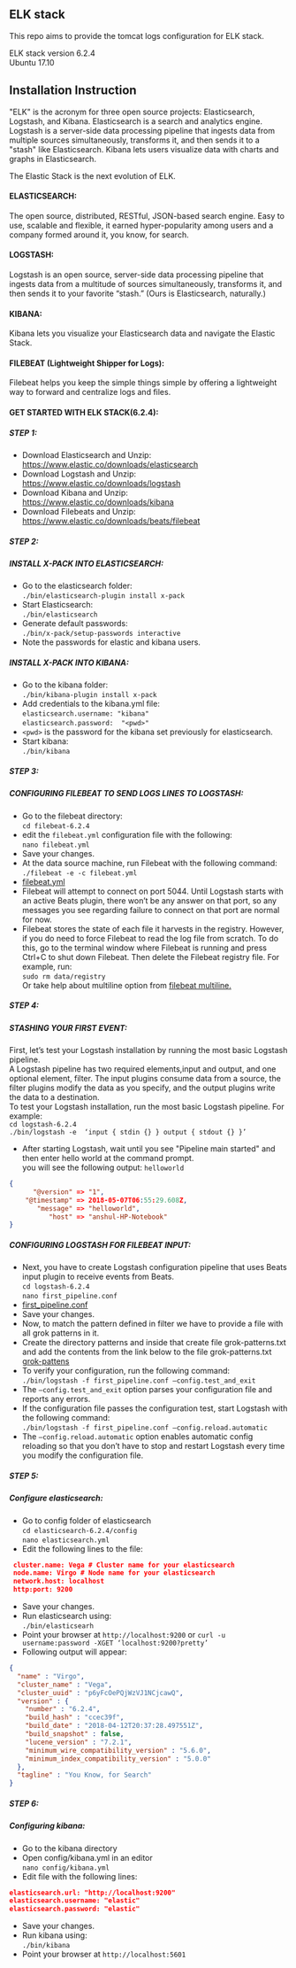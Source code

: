 ## ELK stack ##
This repo aims to provide the tomcat logs configuration for ELK stack.  

ELK stack version 6.2.4  
Ubuntu 17.10  

## Installation Instruction ##  
"ELK" is the acronym for three open source projects: Elasticsearch, Logstash, and Kibana. Elasticsearch is a search and analytics engine. Logstash is a server-side data processing pipeline that ingests data from multiple sources simultaneously, transforms it, and then sends it to a "stash" like Elasticsearch. Kibana lets users visualize data with charts and graphs in Elasticsearch.  

The Elastic Stack is the next evolution of ELK.  

#### ELASTICSEARCH: ####
The open source, distributed, RESTful, JSON-based search engine. Easy to use, scalable and flexible, it earned hyper-popularity among users and a company formed around it, you know, for search.  
#### LOGSTASH: ####  
Logstash is an open source, server-side data processing pipeline that ingests data from a multitude of sources simultaneously, transforms it, and then sends it to your favorite “stash.” (Ours is Elasticsearch, naturally.)  
#### KIBANA: ####
Kibana lets you visualize your Elasticsearch data and navigate the Elastic Stack.  
#### FILEBEAT (Lightweight Shipper for Logs): ####
Filebeat helps you keep the simple things simple by offering a lightweight way to forward and centralize logs and files.  

#### GET STARTED WITH ELK STACK(6.2.4): ####
##### STEP 1: #####
* Download Elasticsearch and Unzip:  
https://www.elastic.co/downloads/elasticsearch  
* Download Logstash and Unzip:  
https://www.elastic.co/downloads/logstash  
* Download Kibana and Unzip:  
https://www.elastic.co/downloads/kibana  
* Download Filebeats and Unzip:  
https://www.elastic.co/downloads/beats/filebeat

##### STEP 2: #####
##### INSTALL X-PACK INTO ELASTICSEARCH:  #####  
* Go to the elasticsearch folder:  
 ``./bin/elasticsearch-plugin install x-pack``  
* Start Elasticsearch:  
``./bin/elasticsearch``  
* Generate default passwords:  
``./bin/x-pack/setup-passwords interactive``  
* Note the passwords for elastic and kibana users.  
##### INSTALL X-PACK INTO KIBANA: #####
* Go to the kibana folder:  
``./bin/kibana-plugin install x-pack``  
* Add credentials to the kibana.yml file:  
``elasticsearch.username: "kibana"``  
``elasticsearch.password:  "<pwd>"``  
* ``<pwd>`` is the password for the kibana set previously for elasticsearch.  
* Start kibana:  
``./bin/kibana``  
##### STEP 3: #####
##### CONFIGURING FILEBEAT TO SEND LOGS LINES TO LOGSTASH:  #####
* Go to the filebeat directory:  
    ``cd filebeat-6.2.4``  
* edit the ``filebeat.yml`` configuration file with the following:  
    ``nano filebeat.yml``  
* Save your changes.  
* At the data source machine, run Filebeat with the following command:  
``./filebeat -e -c filebeat.yml ``  
* [filebeat.yml](https://raw.githubusercontent.com/Anshul14Sharma/Tomcat-ELK-stack/master/filebeat.yml)
* Filebeat will attempt to connect on port 5044. Until Logstash starts with an active Beats plugin, there won’t be any answer on that port, so any messages you see regarding failure to connect on that port are normal for now.  
* Filebeat stores the state of each file it harvests in the registry. However, if you do need to force Filebeat to read the log file from   scratch. To do this, go to the terminal window where Filebeat is running and press Ctrl+C to shut down Filebeat. Then delete the Filebeat   registry file. For example, run:  
``sudo rm data/registry``  
Or take help about multiline option from [filebeat multiline.](https://www.elastic.co/guide/en/beats/filebeat/current/multiline-examples.html)  
##### STEP 4: #####
##### STASHING YOUR FIRST EVENT:  #####
First, let’s test your Logstash installation by running the most basic Logstash pipeline.  
A Logstash pipeline has two required elements,input and output, and one optional element, filter. The input plugins consume data from a   source, the filter plugins modify the data as you specify, and the output plugins write the data to a destination.  
To test your Logstash installation, run the most basic Logstash pipeline. For example:  
``cd logstash-6.2.4``  
``./bin/logstash -e  ‘input { stdin {} } output { stdout {} }’``  
* After starting Logstash, wait until you see "Pipeline main started" and then enter hello world at the command prompt.  
you will see the following output:
``helloworld``  
```json
{  
      "@version" => "1",  
    "@timestamp" => 2018-05-07T06:55:29.608Z,  
       "message" => "helloworld",  
          "host" => "anshul-HP-Notebook"   
}  
```  
##### CONFIGURING LOGSTASH FOR FILEBEAT INPUT:  #####
* Next, you have to create Logstash configuration pipeline that uses Beats input plugin to receive events from Beats.  
``cd logstash-6.2.4``  
``nano first_pipeline.conf``  
* [first_pipeline.conf](https://raw.githubusercontent.com/Anshul14Sharma/Tomcat-ELK-stack/master/first-pipeline.conf)  
* Save your changes.  
* Now, to match the pattern defined in filter we have to provide a file with all grok patterns in it.  
* Create the directory patterns and inside that create file grok-patterns.txt and add the contents from the link below to the file grok-patterns.txt  
[grok-pattens](https://raw.githubusercontent.com/Anshul14Sharma/Tomcat-ELK-stack/master/grok-patterns.txt)  
* To verify your configuration, run the following command:  
``./bin/logstash -f first_pipeline.conf –config.test_and_exit``  
* The ``–config.test_and_exit`` option parses your configuration file and reports any errors.  
* If the configuration file passes the configuration test, start Logstash with the following command:  
``./bin/logstash -f first_pipeline.conf –config.reload.automatic``  
* The ``–config.reload.automatic`` option enables automatic config reloading so that you don’t have to stop and restart Logstash every time you modify the configuration file.  

##### STEP 5: #####  
##### Configure elasticsearch:  #####
* Go to config folder of elasticsearch  
``cd elasticsearch-6.2.4/config``  
``nano elasticsearch.yml``  
* Edit the following lines to the file:  
```json
 cluster.name: Vega # Cluster name for your elasticsearch  
 node.name: Virgo # Node name for your elasticsearch  
 network.host: localhost  
 http:port: 9200  
```  
* Save your changes.  
* Run elasticsearch using:  
``./bin/elasticsearh``  
* Point your browser at ``http://localhost:9200`` or ``curl -u username:password -XGET ‘localhost:9200?pretty’``  
* Following output will appear:  
```json
{  
  "name" : "Virgo",  
  "cluster_name" : "Vega",  
  "cluster_uuid" : "p6yFcOePQjWzVJ1NCjcawQ",  
  "version" : {  
    "number" : "6.2.4",  
    "build_hash" : "ccec39f",  
    "build_date" : "2018-04-12T20:37:28.497551Z",  
    "build_snapshot" : false,  
    "lucene_version" : "7.2.1",  
    "minimum_wire_compatibility_version" : "5.6.0",  
    "minimum_index_compatibility_version" : "5.0.0"  
  },  
  "tagline" : "You Know, for Search"  
}  
```  
##### STEP 6: #####
##### Configuring kibana:  #####
* Go to the kibana directory  
* Open config/kibana.yml in an editor  
``nano config/kibana.yml``  
* Edit file with the following lines:  
```json
elasticsearch.url: "http://localhost:9200"  
elasticsearch.username: "elastic"  
elasticsearch.password: "elastic"  
```  
* Save your changes.  
* Run kibana using:  
``./bin/kibana``  
* Point your browser at ``http://localhost:5601``

